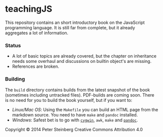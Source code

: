 <h1 id="title">teachingJS</h1>

This repository contains an short introductory book on the JavaScript programming language. It is still far from complete, but it already aggregates a lot of information.

### Status
- A lot of basic topics are already covered, but the chapter on inheritance needs some overhaul and discussions on builtin object's are missing.
- References are broken.

### Building
The `build` directory contains builds from the latest snapshot of the book (sometimes including untracked files). PDF-builds are coming soon. There is no need for you to build the book yourself, but if you want to:

- *Linux/Mac OS*: Using the `Makefile` you can build an HTML page from the markdown source. You need to have `make` and `pandoc` installed. 
- *Windows*: Safest bet is to go with [`cygwin`](http://cygwin.com/), `awk`, `make` and [`pandoc`](http://johnmacfarlane.net/pandoc/).


Copyright © 2014 Peter Steinberg
Creative Commons Attribution 4.0
